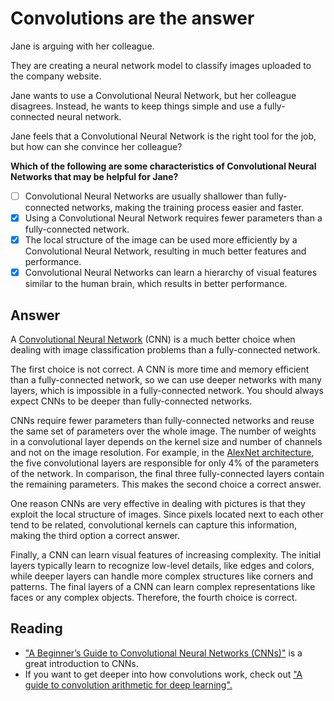 # Convolutions are the answer

Jane is arguing with her colleague.

They are creating a neural network model to classify images uploaded to the company website.

Jane wants to use a Convolutional Neural Network, but her colleague disagrees. Instead, he wants to keep things simple and use a fully-connected neural network.

Jane feels that a Convolutional Neural Network is the right tool for the job, but how can she convince her colleague?

**Which of the following are some characteristics of Convolutional Neural Networks that may be helpful for Jane?**

- [ ] Convolutional Neural Networks are usually shallower than fully-connected networks, making the training process easier and faster.
- [x] Using a Convolutional Neural Network requires fewer parameters than a fully-connected network.
- [x] The local structure of the image can be used more efficiently by a Convolutional Neural Network, resulting in much better features and performance.
- [x] Convolutional Neural Networks can learn a hierarchy of visual features similar to the human brain, which results in better performance.

## Answer

A [Convolutional Neural Network](https://en.wikipedia.org/wiki/Convolutional_neural_network) (CNN) is a much better choice when dealing with image classification problems than a fully-connected network.

The first choice is not correct. A CNN is more time and memory efficient than a fully-connected network, so we can use deeper networks with many layers, which is impossible in a fully-connected network. You should always expect CNNs to be deeper than fully-connected networks.

CNNs require fewer parameters than fully-connected networks and reuse the same set of parameters over the whole image. The number of weights in a convolutional layer depends on the kernel size and number of channels and not on the image resolution. For example, in the [AlexNet architecture](https://en.wikipedia.org/wiki/AlexNet), the five convolutional layers are responsible for only 4% of the parameters of the network. In comparison, the final three fully-connected layers contain the remaining parameters. This makes the second choice a correct answer.

One reason CNNs are very effective in dealing with pictures is that they exploit the local structure of images. Since pixels located next to each other tend to be related, convolutional kernels can capture this information, making the third option a correct answer.

Finally, a CNN can learn visual features of increasing complexity. The initial layers typically learn to recognize low-level details, like edges and colors, while deeper layers can handle more complex structures like corners and patterns. The final layers of a CNN can learn complex representations like faces or any complex objects. Therefore, the fourth choice is correct.

## Reading

- ["A Beginner’s Guide to Convolutional Neural Networks (CNNs)"](https://towardsdatascience.com/a-beginners-guide-to-convolutional-neural-networks-cnns-14649dbddce8) is a great introduction to CNNs.
- If you want to get deeper into how convolutions work, check out ["A guide to convolution arithmetic for deep learning".](https://arxiv.org/pdf/1603.07285.pdf)